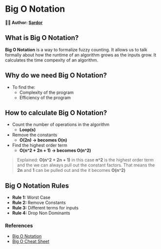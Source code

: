 
# Big O Notation 

**👨‍💻 Author: [Sardor](https://github.com/Sardor-M)**

## What is Big O Notation?

**Big O Notation** is a way to formalize fuzzy counting. It allows us to talk formally about how the runtime of an algorithm grows as the inputs grow. It calculates the time compexity of an algorithm.

## Why do we need Big O Notation?

- To find the:
    - Complexity of the program 
    - Efficiency of the program

## How to calculate Big O Notation? 

- Count the number of operations in the algorithm 
    - **Loop(s)**
- Remove the constants
    - **O(2n) -> becomes O(n)**
- Find the highest order term
    - **O(n^2 + 2n + 1) -> becomes O(n^2)**

> Explained: **O(n^2 + 2n + 1)** in this case **n^2** is the highest order term and the we can always pull out the constant factors. That means the **2n** and **1** can be pulled out and the it becomes **O(n^2)** 

## Big O Notation Rules

- **Rule 1:** Worst Case
- **Rule 2:** Remove Constants
- **Rule 3:** Different terms for inputs
- **Rule 4:** Drop Non Dominants



### References

- [Big O Notation](https://www.youtube.com/watch?v=__vX2sjlpXU)
- [Big O Cheat Sheet](https://www.bigocheatsheet.com/)





